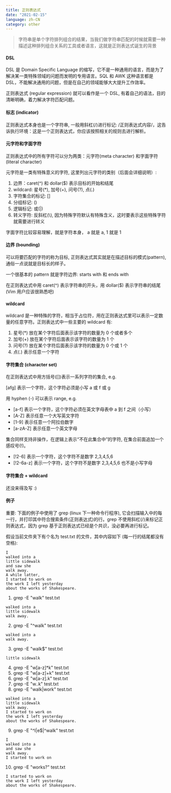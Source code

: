 ```yaml
---
title: 正则表达式
date: "2021-02-15"
language: zh-CN
category: other
---
```


> 字符串是单个字符排列组合的结果，当我们做字符串匹配的时候就需要一种描述这种排列组合关系的工具或者语言，这就是正则表达式诞生的背景

#### DSL

DSL 是 Domain Specific Language 的缩写，它不是一种通用的语言，而是为了解决某一类特殊领域的问题而发明的专用语言。SQL 和 AWK 这种语言都是 DSL，不能解决通用的问题，但是在自己的领域能够大大提升工作效率。

正则表达式 (regular expression) 就可以看作是一个 DSL, 有着自己的语法，目的清晰明确，着力解决字符匹配问题。

#### 标志 (indicator)

正则表达式本身也是一个字符串, 一般用斜杠(/)进行标记: /正则表达式内容/，这告诉执行环境：这是一个正则表达式，你应该按照相关的规则去进行解析。

#### 元字符和字面字符

正则表达式中的所有字符可以分为两类：元字符(meta character) 和字面字符(literal character)

元字符是一类有特殊意义的字符, 这里列出元字符的类别（后面会详细说明）:

1. 边界：caret(^) 和 dollar($) 表示目标的开始和结尾
2. wildcard: 星号(\*), 加号(+), 问号(?), 点(.)
3. 字符集合的标记: []
4. 分组标记: ()
5. 逻辑标记: 或(|)
6. 转义字符: 反斜杠(\\), 因为特殊字符默认有特殊含义，这时要表示这些特殊字符就需要进行转义

字面字符比较容易理解，就是字符本身， a 就是 a, 1 就是 1

#### 边界 (bounding)

可以将要匹配的字符的称为目标, 正则表达式其实就是在描述目标的模式(pattern), 通俗一点说就是目标长的样子。

一个很基本的 pattern 就是字符边界: starts with 和 ends with

在正则表达式中用 caret(^) 表示字符串的开头，用 dollar($) 表示字符串的结尾 (Vim 用户应该很熟悉吧)

#### wildcard

wildcard 是一种特殊的字符，相当于占位符，用在正则表达式里可以表示一定数量的任意字符。正则表达式中一些主要的 wildcard 有:

1. 星号(\*) 放在某个字符后面表示该字符的数量为 0 个或者多个
2. 加号(+) 放在某个字符后面表示该字符的数量为 1 个
3. 问号(?) 放在某个字符后面表示该字符的数量为 0 个或 1 个
4. 点(.) 表示任意一个字符

#### 字符集合 (character set)

在正则表达式中用方括号([])表示一系列字符的集合, e.g.

[afg] 表示一个字符，这个字符必须是小写 a 或 f 或 g

用 hyphen (-) 可以表示 range, e.g.

- [a-f] 表示一个字符，这个字符必须在英文字母表中 a 到 f 之间（小写）
- [A-Z] 表示任意一个大写英文字符
- [1-9] 表示任意一个阿拉伯数字
- [a-zA-Z] 表示任意一个英文字母

集合同样支持非操作，在逻辑上表示“不在此集合中”的字符, 在集合前面追加一个感叹号(!)。

- [!2-6] 表示一个字符，这个字符不是数字 2,3,4,5,6
- [!2-6a-z] 表示一个字符，这个字符不是数字 2,3,4,5,6 也不是小写字母

#### 字符集合 + wildcard

还没来得及写 :)

#### 例子

重要: 下面的例子中使用了 grep (linux 下一种命令行程序), 它会扫描输入中的每一行，并打印其中符合搜索条件(正则表达式)的行。grep 不使用斜杠(/)来标记正则表达式，因为 grep 基于正则表达式已经是个共识，没必要再进行标记。

假设当前文件夹下有个名为 test.txt 的文件，其中内容如下 (每一行的结尾都没有空格):

```
I
walked into a
little sidewalk
and saw she
walk away.
A while latter,
I started to work on
the work I left yesterday
about the works of Shakespeare.
```

1. grep -E "walk" test.txt

```
walked into a
little sidewalk
walk away.
```

2. grep -E "^walk" test.txt

```
walked into a
walk away.
```

3. grep -E "walk$" test.txt

```
little sidewalk
```

4. grep -E "w[a-z]\*k" test.txt
5. grep -E "w[a-z]+k" test.txt
6. grep -E "w[a-z].k" test.txt
7. grep -E "w..k" test.txt
8. grep -E "walk|work" test.txt

```
walked into a
little sidewalk
walk away.
I started to work on
the work I left yesterday
about the works of Shakespeare.
```

9. grep -E "^I|e$|^walk" test.txt

```
I
walked into a
and saw she
walk away.
I started to work on
```

10. grep -E "works?" test.txt

```
I started to work on
the work I left yesterday
about the works of Shakespeare.
```
